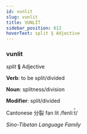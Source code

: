 ```yaml
---
id: vunlit
slug: vunlit
title: VUNLİT
sidebar_position: 612
hoverText: split § Adjective
---
```


### vunlit

*split* **§** Adjective

**Verb**: to be split/divided

**Noun**: splitness/division

**Modifier**: split/divided

Cantonese 分裂 fan lit /fɐnliːt̚/

*Sino-Tibetan Language Family*